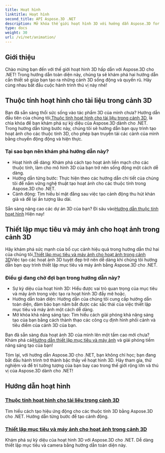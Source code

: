 ```yaml
---
title: Hoạt hình
linktitle: Hoạt hình
second_title: API Aspose.3D .NET
description: Mở khóa thế giới hoạt hình 3D với hướng dẫn Aspose.3D for .NET. Tìm hiểu cách tạo hoạt ảnh cho các thuộc tính cũng như thiết lập mục tiêu và camera cho các cảnh động một cách dễ dàng.
type: docs
weight: 30
url: /vi/net/animation/
---
```

## Giới thiệu

Chào mừng bạn đến với thế giới hoạt hình 3D hấp dẫn với Aspose.3D cho .NET! Trong hướng dẫn toàn diện này, chúng ta sẽ khám phá hai hướng dẫn cần thiết sẽ giúp bạn tạo ra những cảnh 3D sống động và quyến rũ. Hãy cùng nhau bắt đầu cuộc hành trình thú vị này nhé!

## Thuộc tính hoạt hình cho tài liệu trong cảnh 3D
Bạn đã sẵn sàng thổi sức sống vào tác phẩm 3D của mình chưa? Hướng dẫn đầu tiên của chúng tôi,[Thuộc tính hoạt hình cho tài liệu trong cảnh 3D](./property-to-document/), là chìa khóa để bạn khám phá sự kỳ diệu của Aspose.3D dành cho .NET. Trong hướng dẫn từng bước này, chúng tôi sẽ hướng dẫn bạn quy trình tạo hoạt ảnh cho các thuộc tính 3D, cho phép bạn truyền tải các cảnh của mình bằng chuyển động động và hiện thực.

### Tại sao bạn nên khám phá hướng dẫn này?
- Hoạt hình dễ dàng: Khám phá cách tạo hoạt ảnh liền mạch cho các thuộc tính, làm cho mô hình 3D của bạn trở nên sống động một cách dễ dàng.
- Hướng dẫn từng bước: Thực hiện theo các hướng dẫn chi tiết của chúng tôi để nắm vững nghệ thuật tạo hoạt ảnh cho các thuộc tính trong Aspose.3D cho .NET.
- Cảnh động: Tìm hiểu bí mật đằng sau việc tạo cảnh động thu hút khán giả và để lại ấn tượng lâu dài.

 Sẵn sàng nâng cao các dự án 3D của bạn? Đi sâu vào[Hướng dẫn thuộc tính hoạt hình](./property-to-document/) Hiện nay!

## Thiết lập mục tiêu và máy ảnh cho hoạt ảnh trong cảnh 3D
 Hãy khám phá sức mạnh của bố cục cảnh hiệu quả trong hướng dẫn thứ hai của chúng tôi,[Thiết lập mục tiêu và máy ảnh cho hoạt ảnh trong cảnh 3D](./setup-target-camera/)Việc tạo các hoạt ảnh 3D tuyệt đẹp trở nên dễ dàng khi chúng tôi hướng dẫn bạn quy trình thiết lập mục tiêu và máy ảnh bằng Aspose.3D cho .NET.

### Điều gì đang chờ đợi bạn trong hướng dẫn này?
- Sự kỳ diệu của hoạt hình 3D: Hiểu được vai trò quan trọng của mục tiêu và máy ảnh trong việc tạo ra hoạt hình 3D đầy mê hoặc.
- Hướng dẫn toàn diện: Hướng dẫn của chúng tôi cung cấp hướng dẫn toàn diện, đảm bảo bạn nắm bắt được các sắc thái của việc thiết lập mục tiêu và máy ảnh một cách dễ dàng.
- Mở khóa khả năng sáng tạo: Tìm hiểu cách giải phóng khả năng sáng tạo của bạn bằng cách thành thạo các công cụ định hình phối cảnh và tiêu điểm của cảnh 3D của bạn.

 Bạn đã sẵn sàng đưa hoạt ảnh 3D của mình lên một tầm cao mới chưa? Khám phá cái[Hướng dẫn thiết lập mục tiêu và máy ảnh](./setup-target-camera/) và giải phóng tiềm năng sáng tạo của bạn!

Tóm lại, với hướng dẫn Aspose.3D cho .NET, bạn không chỉ học; bạn đang bắt đầu hành trình trở thành bậc thầy về hoạt hình 3D. Hãy tham gia, thử nghiệm và để trí tưởng tượng của bạn bay cao trong thế giới rộng lớn và thú vị của Aspose.3D dành cho .NET!
## Hướng dẫn hoạt hình
### [Thuộc tính hoạt hình cho tài liệu trong cảnh 3D](./property-to-document/)
Tìm hiểu cách tạo hiệu ứng động cho các thuộc tính 3D bằng Aspose.3D cho .NET. Hướng dẫn từng bước để tạo cảnh động.
### [Thiết lập mục tiêu và máy ảnh cho hoạt ảnh trong cảnh 3D](./setup-target-camera/)
Khám phá sự kỳ diệu của hoạt hình 3D với Aspose.3D cho .NET. Dễ dàng thiết lập mục tiêu và camera bằng hướng dẫn toàn diện này.